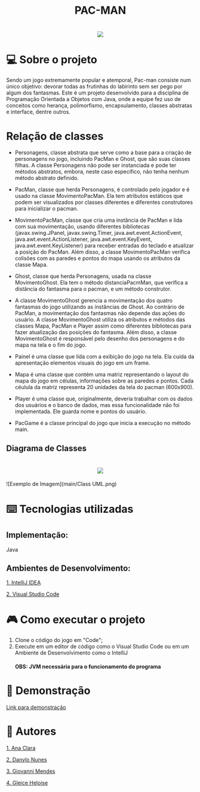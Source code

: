 <h1 align="center"> PAC-MAN </h1>
<h1 align="center">
 <img src= https://static2.thegamerimages.com/wordpress/wp-content/uploads/2020/03/PacmanHeader.jpg />
</h1>

# 💻 Sobre o projeto
Sendo um jogo extremamente popular e atemporal, Pac-man consiste num único objetivo: devorar todas as frutinhas do labirinto sem ser pego por algum dos fantasmas. Este é um projeto desenvolvido para a disciplina de Programação Orientada a Objetos com Java, onde a equipe fez uso de conceitos como herança, polimorfismo, encapsulamento, classes abstratas e interface, dentre outros.

# Relação de classes
- Personagens, classe abstrata que serve como a base para a criação de personagens no jogo, incluindo PacMan e Ghost, que são suas classes filhas. A classe Personagens não pode ser instanciada e pode ter métodos abstratos, embora, neste caso específico, não tenha nenhum método abstrato definido.

- PacMan, classe que herda Personagens, é controlado pelo jogador e é usado na classe MovimentoPacMan. Ela tem atributos estáticos que podem ser visualizados por classes diferentes e diferentes construtores para inicializar o pacman.

- MovimentoPacMan, classe que cria uma instância de PacMan e lida com sua movimentação, usando diferentes bibliotecas (javax.swing.JPanel, javax.swing.Timer, java.awt.event.ActionEvent, java.awt.event.ActionListener, java.awt.event.KeyEvent, java.awt.event.KeyListener) para receber entradas do teclado e atualizar a posição do PacMan. Além disso, a classe MovimentoPacMan verifica colisões com as paredes e pontos do mapa usando os atributos da classe Mapa.

- Ghost, classe que herda Personagens, usada na classe MovimentoGhost. Ela tem o método distanciaPacmMan, que verifica a distância do fantasma para o pacman, e um método construtor.

- A classe MovimentoGhost gerencia a movimentação dos quatro fantasmas do jogo utilizando as instâncias de Ghost. Ao contrário de PacMan, a movimentação dos fantasmas não depende das ações do usuário. A classe MovimentoGhost utiliza os atributos e métodos das classes Mapa, PacMan e Player assim como diferentes bibliotecas para fazer atualização das posições do fantasma. Além disso, a classe MovimentoGhost é responsável pelo desenho dos personagens e do mapa na tela e o fim do jogo.

- Painel é uma classe que lida com a exibição do jogo na tela. Ela cuida da apresentação elementos visuais do jogo em um frame.

- Mapa é uma classe que contém uma matriz representando o layout do mapa do jogo em  células, informações sobre as paredes e pontos. Cada céulula da matriz representa 20 unidades da tela do pacman (600x900).

- Player é uma classe que, originalmente, deveria trabalhar com os dados dos usuários e o banco de dados, mas essa funcionalidade não foi implementada. Ele guarda nome e pontos do usuário.

- PacGame é a classe principal do jogo que inicia a execução no método main.

## Diagrama de Classes
<h1 align="center">
 <img src= https://lh3.googleusercontent.com/pw/ADCreHcpbZfp6CQ5jqGS0KH9IaVd5tXxhRTW2adMABPy87nw_KpsZu5uqW6Seqjy9DuavbBZ_uI2tEcwEOiTE20_kPv9c8rluY5cgJ4KqSxcJxpVBiF5_tPv33Q8Shtvb8f4nJicX1C9owOfp_bykHwKT06fBeiDBAuRVXOjSmnyACzZgtS4XwX_Y_qtQ7QnLXyDIaZrTRn1VD0xR9B2uI36xgza0xTYsfbsheaachFOkZKV72rrSyycwT26Sc6VPNcOuCfiacva7xy6gJKrYu4uTGyn7oyf461sSqUTljLbCqifwhtCcoeMgEsktilDArHBO4v0ZghSOFg2aKZYKlpRjlKoP0H87ZFUWbluAPzTopuvVqUaMKoaykWWAfFMjn9LtWjX2UB2rqHNjD3zWJ51ewxfRZUBG9E1KqRVL9rhLkq8FXtfj9DW4Cl0XFJARXfeU5VKKyz5AQXNKT-ApGdWsYNVOdSNYeazmfktoujXmZE7JOH07-pY3DHg8VchZTo3yXkfg3kOiXixbyAR4Zbfxy_jtx1Am1lrybd6Qr88ha9zmVqFnSU4qZmN3H8vzh8QnrHvt_6659CO6tF-nxmVmNdYR03qy8hIxyx-6rmXzqfiuwTuUY1yDimG620_BSkU0jGK3irAl90Qs1qydAvLeqbbmic9JHyaZwlXhUSV_F349XPDXJUpnfVSRYUtVZWdEscI7bx6jCOBPenanvU6W0tTx_Lj-Sk4OC-iRXnIiY6_D8zOwvvL3vzAi3IAjrOXb9zg-zypCLU1Ut7ylvqVKYy0970f2p5jac2ZZsJX8jyhDsMenfdbfo55f9BSsRHpkdB6ESW4GHn2vbBJ4BBl5XZ0DhDPAcmACgmMaeW-HJDMiC3fQzlWOmJUeXZ5SZ9SE9Q6P0Us7JkIB1cAFXodY545s9ltC6eHGJzgDJUuRvGx8EfGIRD01dqe94LAlJ1nZDjEaIcR5w1cjN-29jFdW6h4osbWMGy5oFeKNC0VGmbdNFQJhFLlfSdsxWaDhvRRnHRn=w1189-h924-s-no-gm?authuser=3 />
</h1>

![Exemplo de Imagem](main/Class UML.png)
  
# ⌨️ Tecnologias utilizadas
## Implementação:
Java
## Ambientes de Desenvolvimento:
[1. IntelliJ IDEA](https://www.oracle.com/br/java/)

[2. Visual Studio Code](https://code.visualstudio.com/download)
# 🎮 Como executar o projeto
1. Clone o código do jogo em "Code";
2. Execute em um editor de código como o Visual Studio Code ou em um Ambiente de Desenvolvimento como o IntelliJ
   #### OBS: JVM necessária para o funcionamento do programa
# 👾 Demonstração
[Link para demonstração](https://drive.google.com/drive/folders/10P7K4x-vmwaaGUgNhEzWaVZ6yLecun58?usp=sharing)
# 👤 Autores
[1. Ana Clara](https://github.com/anaclx)

[2. Danylo Nunes](https://github.com/danylodebz)

[3. Giovanni Mendes](https://github.com/GiovanniMendesC)

[4. Gleice Heloise](https://github.com/gleicehl)

